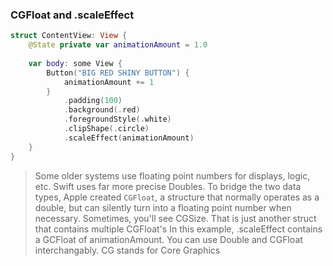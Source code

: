 ### CGFloat and .scaleEffect

```swift
struct ContentView: View {
    @State private var animationAmount = 1.0
    
    var body: some View {
        Button("BIG RED SHINY BUTTON") {
            animationAmount += 1
        }
            .padding(100)
            .background(.red)
            .foregroundStyle(.white)
            .clipShape(.circle)
            .scaleEffect(animationAmount)
    }
}
```

> Some older systems use floating point numbers for displays, logic, etc. Swift uses far more precise Doubles. To bridge the two data types, Apple created `CGFloat`, a structure that normally operates as a double, but can silently turn into a floating point number when necessary. Sometimes, you'll see CGSize. That is just another struct that contains multiple CGFloat's
> In this example, .scaleEffect contains a GCFloat of animationAmount. You can use Double and CGFloat interchangably.
> CG stands for Core Graphics

